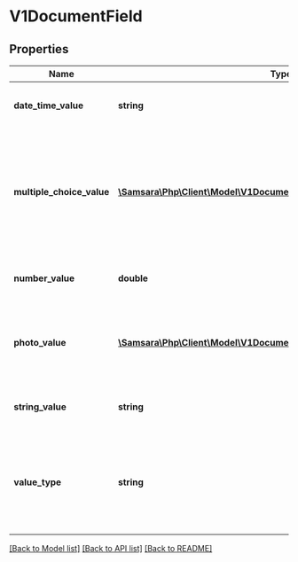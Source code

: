 # V1DocumentField

## Properties
Name | Type | Description | Notes
------------ | ------------- | ------------- | -------------
**date_time_value** | **string** | Value of this field if this document field has valueType: ValueType_DateTime. | [optional] 
**multiple_choice_value** | [**\Samsara\Php\Client\Model\V1DocumentFieldCreateMultipleChoiceValue[]**](V1DocumentFieldCreateMultipleChoiceValue.md) | Value of this field if this document field has valueType: ValueType_MultipleChoice. Array of objects containing two fields: the string value of the multiple choice option and a boolean representing whether or not the choice was selected | [optional] 
**number_value** | **double** | Value of this field if this document field has valueType: ValueType_Number. | [optional] 
**photo_value** | [**\Samsara\Php\Client\Model\V1DocumentFieldCreatePhotoValue[]**](V1DocumentFieldCreatePhotoValue.md) | Value of this field if this document field has valueType: ValueType_Photo. Array of photo objects where each object contains a URL for a photo. | [optional] 
**string_value** | **string** | Value of this field if this document field has valueType: ValueType_String. | [optional] 
**value_type** | **string** | Determines the type of this field and what type of value this field has. It should be either ValueType_Number, ValueType_String, ValueType_Photo, ValueType_MultipleChoice or ValueType_DateTime. | 

[[Back to Model list]](../../README.md#documentation-for-models) [[Back to API list]](../../README.md#documentation-for-api-endpoints) [[Back to README]](../../README.md)

